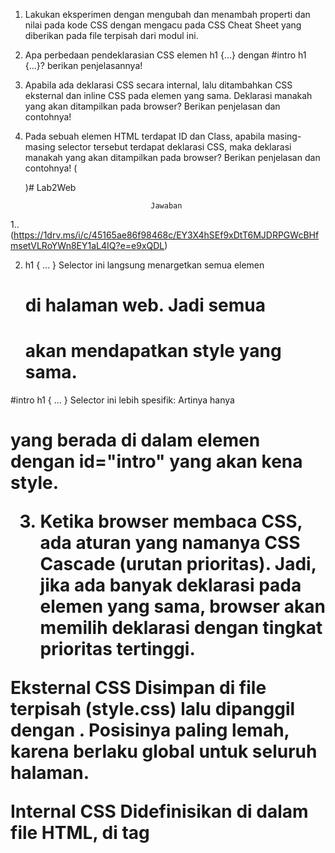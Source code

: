 1. Lakukan eksperimen dengan mengubah dan menambah properti dan nilai pada kode CSS
    dengan mengacu pada CSS Cheat Sheet yang diberikan pada file terpisah dari modul ini.
2. Apa perbedaan pendeklarasian CSS elemen h1 {...} dengan #intro h1 {...}? berikan
    penjelasannya!
3. Apabila ada deklarasi CSS secara internal, lalu ditambahkan CSS eksternal dan inline CSS pada
    elemen yang sama. Deklarasi manakah yang akan ditampilkan pada browser? Berikan
    penjelasan dan contohnya!
4. Pada sebuah elemen HTML terdapat ID dan Class, apabila masing-masing selector tersebut
    terdapat deklarasi CSS, maka deklarasi manakah yang akan ditampilkan pada browser?
    Berikan penjelasan dan contohnya! ( <p id="paragraf-1" class="text-paragraf"> )# Lab2Web

                                   Jawaban
1.. (https://1drv.ms/i/c/45165ae86f98468c/EY3X4hSEf9xDtT6MJDRPGWcBHfmsetVLRoYWn8EY1aL4IQ?e=e9xQDL)

2. h1 { ... }
Selector ini langsung menargetkan semua elemen <h1> di halaman web.
Jadi semua <h1> akan mendapatkan style yang sama.

#intro h1 { ... }
Selector ini lebih spesifik:
Artinya hanya <h1> yang berada di dalam elemen dengan id="intro" yang akan kena style.

3. Ketika browser membaca CSS, ada aturan yang namanya CSS Cascade (urutan prioritas).
Jadi, jika ada banyak deklarasi pada elemen yang sama, browser akan memilih deklarasi dengan tingkat prioritas tertinggi.

Eksternal CSS
Disimpan di file terpisah (style.css) lalu dipanggil dengan <link>.
Posisinya paling lemah, karena berlaku global untuk seluruh halaman.

Internal CSS
Didefinisikan di dalam file HTML, di tag <style> pada <head>.
Prioritasnya lebih tinggi daripada eksternal karena berada langsung di dokumen HTML.

Inline CSS
Ditulis langsung di atribut style="" pada elemen HTML.
Inline punya prioritas lebih tinggi dibanding internal & eksternal karena menempel langsung di elemen.

!important
Jika ada properti yang diberi !important, maka aturan ini akan menimpa semua prioritas lain.

4. Urutan kekuatan selector CSS
- Element selector (misalnya p, h1) → paling lemah.
- Class selector (.text-paragraf, .container)
- ID selector (#paragraf-1)
- Inline CSS (style="...") → lebih kuat dari semua selector.
- !important → paling tinggi, menimpa semuanya.

Penjelasan
Class bisa dipakai berkali-kali pada banyak elemen → sifatnya umum.
ID hanya boleh dipakai unik sekali dalam satu halaman → sifatnya spesifik.
Karena lebih spesifik, maka deklarasi ID menang dibandingkan deklarasi Class pada elemen yang sama.

Jadi Deklarasi CSS dengan selector #id akan ditampilkan di browser, karena ID memiliki prioritas lebih tinggi daripada Class.
